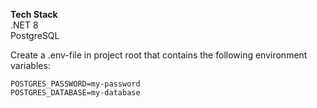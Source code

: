 **Tech Stack**</br>
.NET 8 </br>
PostgreSQL

Create a .env-file in project root that contains the following environment variables:

    POSTGRES_PASSWORD=my-password
    POSTGRES_DATABASE=my-database
